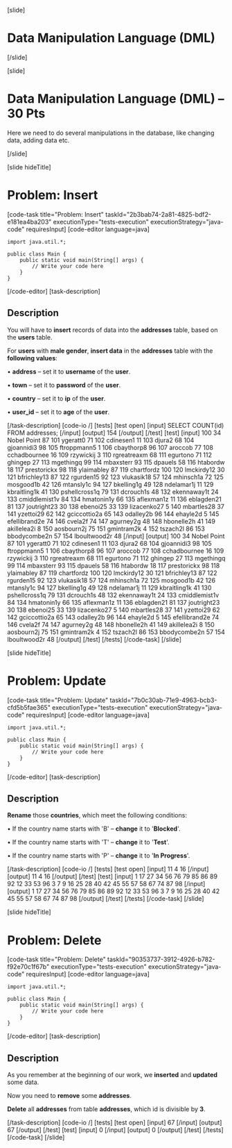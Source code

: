 [slide]

# Data Manipulation Language (DML)

[/slide]

[slide]

# Data Manipulation Language (DML) – 30 Pts

Here we need to do several manipulations in the database, like changing data, adding data etc.

[/slide]

[slide hideTitle]
# Problem: Insert
[code-task title="Problem: Insert" taskId="2b3bab74-2a81-4825-bdf2-e181ea4ba203" executionType="tests-execution" executionStrategy="java-code" requiresInput]
[code-editor language=java]
```
import java.util.*;

public class Main {
    public static void main(String[] args) {
        // Write your code here
    }
}
```
[/code-editor]
[task-description]
## Description
You will have to **insert** records of data into the **addresses** table, based on the **users** table. 

For **users** with **male gender**, **insert data** in the **addresses** table with the **following values**:

•	**address** – set it to **username** of the **user**.

•	**town** – set it to **password** of the **user**.

•	**country** – set it to **ip** of the **user**. 

•	**user_id** – set it to **age** of the **user**. 



[/task-description]
[code-io /]
[tests]
[test open]
[input]
SELECT COUNT(id) FROM addresses;
[/input]
[output]
154
[/output]
[/test]
[test]
[input]
100
34 Nobel Point
87
101
ygeratt0
71
102
cdinesen1
11
103
djura2
68
104
gjoannidi3
98
105
ftroppmann5
1
106
cbaythorp8
96
107
aroccob
77
108
cchadbournee
16
109
rzywickij
3
110
rgreatreaxm
68
111
egurtono
71
112
ghingep
27
113
mgethingq
99
114
mbaxsterr
93
115
dpauels
58
116
htabordw
18
117
prestorickx
98
118
ylaimabley
87
119
chartfordz
100
120
lmckirdy12
30
121
bfrichley13
87
122
rgurden15
92
123
vlukasik18
57
124
mhinsch1a
72
125
mosgood1b
42
126
mtansly1c
94
127
bkelling1g
49
128
ndelamar1j
11
129
kbraitling1k
41
130
pshellcross1q
79
131
dcrouch1s
48
132
ekennaway1t
24
133
cmiddlemist1v
84
134
hmatonin1y
66
135
aflexman1z
11
136
eblagden21
81
137
joutright23
30
138
ebenoi25
33
139
lizacenko27
5
140
mbartles28
37
141
yzettoi29
62
142
gciccottio2a
65
143
odalley2b
96
144
ehayle2d
5
145
efellibrand2e
74
146
cvela2f
74
147
agurney2g
48
148
hbonelle2h
41
149
akillelea2i
8
150
aosbourn2j
75
151
gmintram2k
4
152
tszach2l
86
153
bbodycombe2n
57
154
lboultwood2r
48
[/input]
[output]
100
34 Nobel Point
87
101
ygeratt0
71
102
cdinesen1
11
103
djura2
68
104
gjoannidi3
98
105
ftroppmann5
1
106
cbaythorp8
96
107
aroccob
77
108
cchadbournee
16
109
rzywickij
3
110
rgreatreaxm
68
111
egurtono
71
112
ghingep
27
113
mgethingq
99
114
mbaxsterr
93
115
dpauels
58
116
htabordw
18
117
prestorickx
98
118
ylaimabley
87
119
chartfordz
100
120
lmckirdy12
30
121
bfrichley13
87
122
rgurden15
92
123
vlukasik18
57
124
mhinsch1a
72
125
mosgood1b
42
126
mtansly1c
94
127
bkelling1g
49
128
ndelamar1j
11
129
kbraitling1k
41
130
pshellcross1q
79
131
dcrouch1s
48
132
ekennaway1t
24
133
cmiddlemist1v
84
134
hmatonin1y
66
135
aflexman1z
11
136
eblagden21
81
137
joutright23
30
138
ebenoi25
33
139
lizacenko27
5
140
mbartles28
37
141
yzettoi29
62
142
gciccottio2a
65
143
odalley2b
96
144
ehayle2d
5
145
efellibrand2e
74
146
cvela2f
74
147
agurney2g
48
148
hbonelle2h
41
149
akillelea2i
8
150
aosbourn2j
75
151
gmintram2k
4
152
tszach2l
86
153
bbodycombe2n
57
154
lboultwood2r
48
[/output]
[/test]
[/tests]
[/code-task]
[/slide]

[slide hideTitle]
# Problem: Update
[code-task title="Problem: Update" taskId="7b0c30ab-71e9-4963-bcb3-cfd5b5fae365" executionType="tests-execution" executionStrategy="java-code" requiresInput]
[code-editor language=java]
```
import java.util.*;

public class Main {
    public static void main(String[] args) {
        // Write your code here
    }
}
```
[/code-editor]
[task-description]
## Description
**Rename** those **countries**, which meet the following conditions:

•	If the country name starts with 'B' – **change** it to '**Blocked**'.

•	If the country name starts with 'T' – **change** it to '**Test**'.

•	If the country name starts with 'P' – **change** it to '**In Progress**'.



[/task-description]
[code-io /]
[tests]
[test open]
[input]
11
4
16
[/input]
[output]
11
4
16
[/output]
[/test]
[test]
[input]
1
17
27
34
56
76
79
85
86
89
92
12
33
53
96
3
7
9
16
25
28
40
42
45
55
57
58
67
74
87
98
[/input]
[output]
1
17
27
34
56
76
79
85
86
89
92
12
33
53
96
3
7
9
16
25
28
40
42
45
55
57
58
67
74
87
98
[/output]
[/test]
[/tests]
[/code-task]
[/slide]

[slide hideTitle]
# Problem: Delete
[code-task title="Problem: Delete" taskId="90353737-3912-4926-b782-f92e70c1f67b" executionType="tests-execution" executionStrategy="java-code" requiresInput]
[code-editor language=java]
```
import java.util.*;

public class Main {
    public static void main(String[] args) {
        // Write your code here
    }
}
```
[/code-editor]
[task-description]
## Description
As you remember at the beginning of our work, we **inserted** and **updated** some data. 

Now you need to **remove** some **addresses**.	

**Delete** all **addresses** from table **addresses**, which id is divisible by **3**.

[/task-description]
[code-io /]
[tests]
[test open]
[input]
67
[/input]
[output]
67
[/output]
[/test]
[test]
[input]
0
[/input]
[output]
0
[/output]
[/test]
[/tests]
[/code-task]
[/slide]

